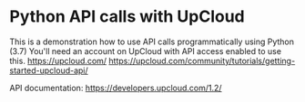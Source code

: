 # Python API calls with UpCloud

This is a demonstration how to use API calls programmatically using Python (3.7)
You'll need an account on UpCloud with API access enabled to use this.
https://upcloud.com/
https://upcloud.com/community/tutorials/getting-started-upcloud-api/

API documentation:
https://developers.upcloud.com/1.2/

